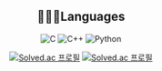 ## <center>👨🏻‍💻Languages </center>

<center>
  
![C](https://img.shields.io/badge/C-00599C?style=for-the-badge&logo=c&logoColor=white)
![C++](https://img.shields.io/badge/C%2B%2B-00599C?style=for-the-badge&logo=c%2B%2B&logoColor=white)
![Python]("https://img.shields.io/badge/Python-3776AB?style=flat-square&logo=Python&logoColor=white)

[![Solved.ac 프로필](http://mazassumnida.wtf/api/v2/generate_badge?boj=chika)](https://solved.ac/chika)
[![Solved.ac 프로필](http://mazassumnida.wtf/api/v2/generate_badge?boj=kanata)](https://solved.ac/kanata)
</center>
<br/

</center>

<!--
**seo-bo/seo-bo** is a ✨ _special_ ✨ repository because its `README.md` (this file) appears on your GitHub profile.

Here are some ideas to get you started:

- 🔭 I’m currently working on ...
- 🌱 I’m currently learning ...
- 👯 I’m looking to collaborate on ...
- 🤔 I’m looking for help with ...
- 💬 Ask me about ...
- 📫 How to reach me: ...
- 😄 Pronouns: ...
- ⚡ Fun fact: ...
-->

